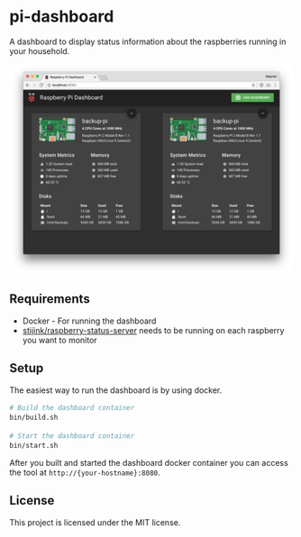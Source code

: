 # pi-dashboard

A dashboard to display status information about the raspberries running in your household.

![Screenshot of the Raspberry Pi Dashboard](screenshot.png)


## Requirements

* Docker - For running the dashboard
* [stijink/raspberry-status-server](https://github.com/stijink/raspberry-status-server) needs to be running on each raspberry you want to monitor


## Setup

The easiest way to run the dashboard is by using docker. 


``` bash
# Build the dashboard container
bin/build.sh

# Start the dashboard container
bin/start.sh
```

After you built and started the dashboard docker container you can access the tool at `http://{your-hostname}:8080`.


## License

This project is licensed under the MIT license.

